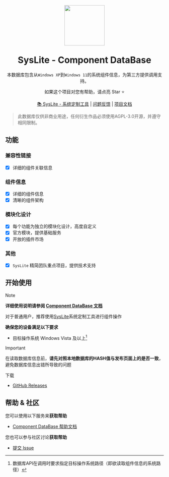 <div align="center">

<image src="Assets/LOGO.png" height="128" style="margin-bottom: -10px;" />
<h1> SysLite - Component DataBase </h1>

本数据库包含从`Windows XP`到`Windows 11`的系统组件信息，为第三方提供调用支持。

如果这个项目对您有帮助，请点亮 Star ⭐

[📚 SysLite - 系统定制工具](https://github.com/Nick5469/SysLite/) | [问题反馈](https://github.com/Nick5469/SysLite/issues/) | [项目文档](https://github.com/Nick5469/SysLite/wiki/)

</div>

> 此数据库仅供非商业用途，任何衍生作品必须使用AGPL-3.0开源，并遵守相同限制。

## 功能

### 兼容性链接

- [x] 详细的组件关联信息

### 组件信息

- [x] 详细的组件信息
- [x] 清晰的组件架构

### 模块化设计
- [x] 每个功能为独立的模块化设计，高度自定义
- [x] 官方模块，提供基础服务
- [x] 开放的插件市场

### 其他
- [x] `SysLite` 精简团队重点项目，提供技术支持

## 开始使用

> [!NOTE]
>
> **详细使用说明请参阅 [Component DataBase 文档]()**
>
> 对于普通用户，推荐使用[SysLite]()系统定制工具进行组件操作

**确保您的设备满足以下要求**

- 目标操作系统 Windows Vista 及以上[^1]

[^1]: 数据库API在调用时要求指定目标操作系统路径（即欲读取组件信息的系统路径）

> [!IMPORTANT]
>
> 在读取数据库信息前，**请先对照本地数据库的HASH值与发布页面上的是否一致**，避免数据库信息出错所导致的问题

下载

- [GitHub Releases]()

## 帮助 & 社区

您可以使用以下服务来**获取帮助**

- [Component DataBase 帮助文档]()

您也可以参与社区讨论**获取帮助**

- [提交 Issue]()
